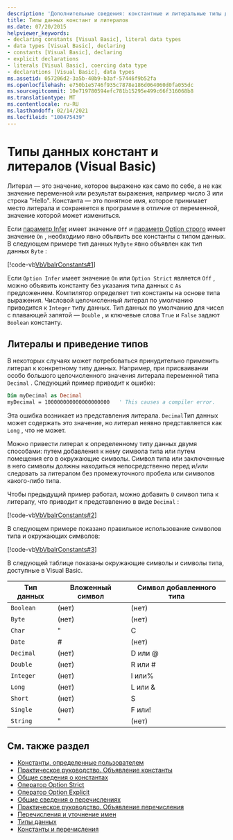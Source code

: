 ```yaml
---
description: 'Дополнительные сведения: константные и литеральные типы данных (Visual Basic)'
title: Типы данных констант и литералов
ms.date: 07/20/2015
helpviewer_keywords:
- declaring constants [Visual Basic], literal data types
- data types [Visual Basic], declaring
- constants [Visual Basic], declaring
- explicit declarations
- literals [Visual Basic], coercing data type
- declarations [Visual Basic], data types
ms.assetid: 057206d2-3a5b-40b9-b3af-57446f9b52fa
ms.openlocfilehash: e750b1e5746f935c7878e186d064060d0fa055dc
ms.sourcegitcommit: 10e719780594efc781b15295e499c66f316068b8
ms.translationtype: MT
ms.contentlocale: ru-RU
ms.lasthandoff: 02/14/2021
ms.locfileid: "100475439"
---
```

# <a name="constant-and-literal-data-types-visual-basic"></a>Типы данных констант и литералов (Visual Basic)

Литерал — это значение, которое выражено как само по себе, а не как значение переменной или результат выражения, например число 3 или строка "Hello". Константа — это понятное имя, которое принимает место литерала и сохраняется в программе в отличие от переменной, значение которой может измениться.  
  
 Если [параметр Infer](../../../language-reference/statements/option-infer-statement.md) имеет значение `Off` и [параметр Option строго](../../../language-reference/statements/option-strict-statement.md) имеет значение `On` , необходимо явно объявить все константы с типом данных. В следующем примере тип данных `MyByte` явно объявлен как тип данных `Byte` :  
  
 [!code-vb[VbVbalrConstants#1](~/samples/snippets/visualbasic/VS_Snippets_VBCSharp/VbVbalrConstants/VB/Class1.vb#1)]  
  
 Если `Option Infer` имеет значение `On` или `Option Strict` является `Off` , можно объявить константу без указания типа данных с `As` предложением. Компилятор определяет тип константы на основе типа выражения. Числовой целочисленный литерал по умолчанию приводится к `Integer` типу данных. Тип данных по умолчанию для чисел с плавающей запятой — `Double` , и ключевые слова `True` и `False` задают `Boolean` константу.  
  
## <a name="literals-and-type-coercion"></a>Литералы и приведение типов  

 В некоторых случаях может потребоваться принудительно применить литерал к конкретному типу данных. Например, при присваивании особо большого целочисленного значения литерала переменной типа `Decimal` . Следующий пример приводит к ошибке:  
  
```vb  
Dim myDecimal as Decimal  
myDecimal = 100000000000000000000   ' This causes a compiler error.  
```  
  
 Эта ошибка возникает из представления литерала. `Decimal`Тип данных может содержать это значение, но литерал неявно представляется как `Long` , что не может.  
  
 Можно привести литерал к определенному типу данных двумя способами: путем добавления к нему символа типа или путем помещения его в окружающие символы. Символ типа или заключенные в него символы должны находиться непосредственно перед и/или следовать за литералом без промежуточного пробела или символов какого-либо типа.  
  
 Чтобы предыдущий пример работал, можно добавить `D` символ типа к литералу, что приводит к представлению в виде `Decimal` :  
  
 [!code-vb[VbVbalrConstants#2](~/samples/snippets/visualbasic/VS_Snippets_VBCSharp/VbVbalrConstants/VB/Class1.vb#2)]  
  
 В следующем примере показано правильное использование символов типа и окружающих символов:  
  
 [!code-vb[VbVbalrConstants#3](~/samples/snippets/visualbasic/VS_Snippets_VBCSharp/VbVbalrConstants/VB/Class1.vb#3)]  
  
 В следующей таблице показаны окружающие символы и символы типа, доступные в Visual Basic.  
  
|Тип данных|Вложенный символ|Символ добавленного типа|  
|---|---|---|  
|`Boolean`|(нет)|(нет)|  
|`Byte`|(нет)|(нет)|  
|`Char`|"|C|  
|`Date`|#|(нет)|  
|`Decimal`|(нет)|D или @|  
|`Double`|(нет)|R или #|  
|`Integer`|(нет)|I или%|  
|`Long`|(нет)|L или &|  
|`Short`|(нет)|S|  
|`Single`|(нет)|F или!|  
|`String`|"|(нет)|  
  
## <a name="see-also"></a>См. также раздел

- [Константы, определенные пользователем](user-defined-constants.md)
- [Практическое руководство. Объявление константы](how-to-declare-a-constant.md)
- [Общие сведения о константах](constants-overview.md)
- [Оператор Option Strict](../../../language-reference/statements/option-strict-statement.md)
- [Оператор Option Explicit](../../../language-reference/statements/option-explicit-statement.md)
- [Общие сведения о перечислениях](enumerations-overview.md)
- [Практическое руководство. Объявление перечисления](how-to-declare-enumerations.md)
- [Перечисления и уточнение имен](enumerations-and-name-qualification.md)
- [Типы данных](../../../language-reference/data-types/index.md)
- [Константы и перечисления](../../../language-reference/constants-and-enumerations.md)
